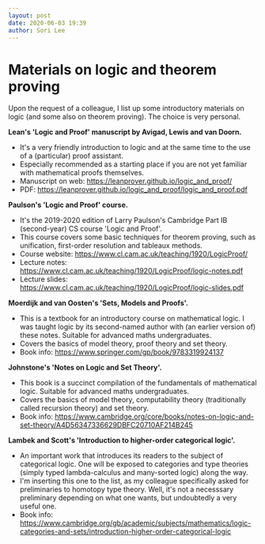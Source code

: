 ```yaml
---
layout: post
date: 2020-06-03 19:39
author: Sori Lee
---
```


# Materials on logic and theorem proving

Upon the request of a colleague, I list up some introductory materials on logic
(and some also on theorem proving). The choice is very personal.

**Lean's 'Logic and Proof' manuscript by Avigad, Lewis and van Doorn.**

- It's a very friendly introduction to logic and at the same time to the use of
  a (particular) proof assistant.
- Especially recommended as a starting place if you are not yet familiar with
  mathematical proofs themselves.
- Manuscript on web: <https://leanprover.github.io/logic_and_proof/>
- PDF: <https://leanprover.github.io/logic_and_proof/logic_and_proof.pdf>

**Paulson's 'Logic and Proof' course.**

- It's the 2019-2020 edition of Larry Paulson's Cambridge Part IB (second-year)
  CS course 'Logic and Proof'.
- This course covers some basic techniques for theorem proving, such as
  unification, first-order resolution and tableaux methods.
- Course website: <https://www.cl.cam.ac.uk/teaching/1920/LogicProof/>
- Lecture notes: <https://www.cl.cam.ac.uk/teaching/1920/LogicProof/logic-notes.pdf>
- Lecture slides: <https://www.cl.cam.ac.uk/teaching/1920/LogicProof/logic-slides.pdf>

**Moerdijk and van Oosten's 'Sets, Models and Proofs'.**

- This is a textbook for an introductory course on mathematical logic. I was
  taught logic by its second-named author with (an earlier version of) these
  notes. Suitable for advanced maths undergraduates.
- Covers the basics of model theory, proof theory and set theory.
- Book info: <https://www.springer.com/gp/book/9783319924137>

**Johnstone's 'Notes on Logic and Set Theory'.**

- This book is a succinct compilation of the fundamentals of mathematical logic.
  Suitable for advanced maths undergraduates.
- Covers the basics of model theory, computability theory (traditionally called
  recursion theory) and set theory.
- Book info: <https://www.cambridge.org/core/books/notes-on-logic-and-set-theory/A4D56347336629DBFC20710AF214B245>

**Lambek and Scott's 'Introduction to higher-order categorical logic'.**

- An important work that introduces its readers to the subject of categorical
  logic. One will be exposed to categories and type theories (simply typed
  lambda-calculus and many-sorted logic) along the way.
- I'm inserting this one to the list, as my colleague specifically asked for
  preliminaries to homotopy type theory. Well, it's not a necesssary preliminary
  depending on what one wants, but undoubtedly a very useful one.
- Book info: <https://www.cambridge.org/gb/academic/subjects/mathematics/logic-categories-and-sets/introduction-higher-order-categorical-logic>
